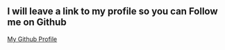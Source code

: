 ## I will leave a link to my profile so you can Follow me on Github
[My Github Profile](https://github.com/vkennysteve)
